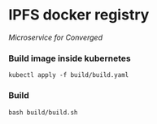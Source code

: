 # IPFS docker registry 
*Microservice for Converged* 


### Build image inside kubernetes
`kubectl apply -f build/build.yaml`

### Build
`bash build/build.sh`

